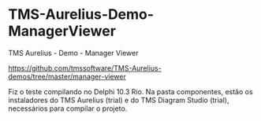 # TMS-Aurelius-Demo-ManagerViewer
TMS Aurelius - Demo - Manager Viewer 

https://github.com/tmssoftware/TMS-Aurelius-demos/tree/master/manager-viewer

Fiz o teste compilando no Delphi 10.3 Rio. Na pasta componentes, estão os instaladores do TMS Aurelius (trial) e do TMS Diagram Studio (trial), necessários para compilar o projeto.
